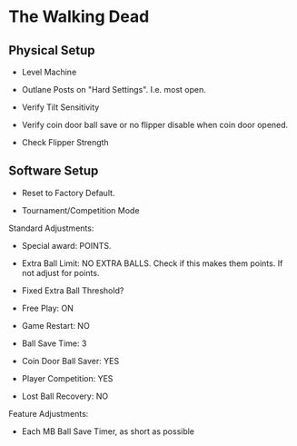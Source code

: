 # The Walking Dead

## Physical Setup

-   Level Machine

-   Outlane Posts on "Hard Settings". I.e. most open.

-   Verify Tilt Sensitivity

-   Verify coin door ball save or no flipper disable when coin door opened.

-   Check Flipper Strength

## Software Setup

-   Reset to Factory Default.

-   Tournament/Competition Mode

Standard Adjustments:

-   Special award: POINTS.

-   Extra Ball Limit: NO EXTRA BALLS. Check if this makes them points. If not adjust for points.

-   Fixed Extra Ball Threshold?

-   Free Play: ON

-   Game Restart: NO

-   Ball Save Time: 3

-   Coin Door Ball Saver: YES

-   Player Competition: YES

-   Lost Ball Recovery: NO

Feature Adjustments:

-   Each MB Ball Save Timer, as short as possible
